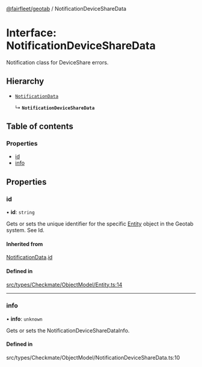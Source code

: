 [@fairfleet/geotab](../README.md) / NotificationDeviceShareData

# Interface: NotificationDeviceShareData

Notification class for DeviceShare errors.

## Hierarchy

- [`NotificationData`](NotificationData.md)

  ↳ **`NotificationDeviceShareData`**

## Table of contents

### Properties

- [id](NotificationDeviceShareData.md#id)
- [info](NotificationDeviceShareData.md#info)

## Properties

### id

• **id**: `string`

Gets or sets the unique identifier for the specific [Entity](Entity.md) object in the Geotab system. See Id.

#### Inherited from

[NotificationData](NotificationData.md).[id](NotificationData.md#id)

#### Defined in

[src/types/Checkmate/ObjectModel/Entity.ts:14](https://github.com/fairfleet/geotab/blob/ff38bfc/src/types/Checkmate/ObjectModel/Entity.ts#L14)

___

### info

• **info**: `unknown`

Gets or sets the NotificationDeviceShareDataInfo.

#### Defined in

src/types/Checkmate/ObjectModel/NotificationDeviceShareData.ts:10
